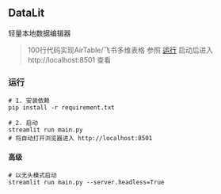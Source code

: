## DataLit

轻量本地数据编辑器


> 100行代码实现AirTable/飞书多维表格
> 参照 [运行](#运行) 启动后进入 http://localhost:8501 查看

### 运行

```shell
# 1. 安装依赖
pip install -r requirement.txt
```

```shell
# 2. 启动
streamlit run main.py
# 将自动打开浏览器进入 http://localhost:8501
```

#### 高级

```shell
# 以无头模式启动
streamlit run main.py --server.headless=True
```
